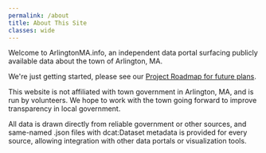 ```yaml
---
permalink: /about
title: About This Site
classes: wide
---
```


Welcome to ArlingtonMA.info, an independent data portal surfacing publicly available data about the town of Arlington, MA.

We're just getting started, please see our [Project Roadmap for future plans](https://github.com/ArlingtonMA/arligntonma.info/wiki/Project-Roadmap).

This website is not affiliated with town government in Arlington, MA, and is run by volunteers.  We hope to work with the town going forward to improve transparency in local government.

All data is drawn directly from reliable government or other sources, and same-named .json files with dcat:Dataset metadata is provided for every source, allowing integration with other data portals or visualization tools.
